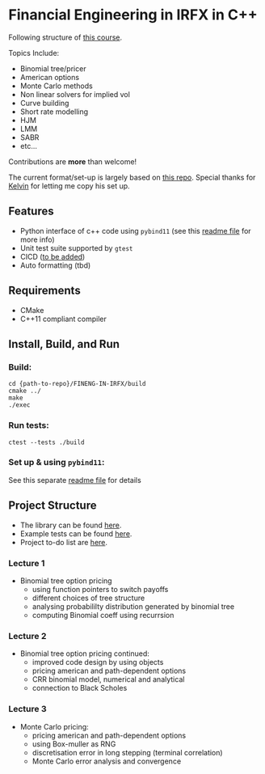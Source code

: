 # Financial Engineering in IRFX in C++

Following structure of [this course](https://www.city.ac.uk/prospective-students/courses/short-courses/financial-engineering-in-interest-rates-and-fx-cplusplus-applications-in-quantitative-finance). <br />

Topics Include:
  - Binomial tree/pricer 
  - American options
  - Monte Carlo methods
  - Non linear solvers for implied vol
  - Curve building
  - Short rate modelling
  - HJM
  - LMM 
  - SABR
  - etc... <br />
  
Contributions are **more** than welcome! <br />

The current format/set-up is largely based on [this repo](https://github.com/KYLChiu/ExoticMonteCarloEngine/tree/master). Special thanks for [Kelvin](https://github.com/KYLChiu) for letting me copy his set up.

## Features
* Python interface of c++ code using ```pybind11``` (see this [readme file](https://github.com/ccjeremylo/FinEng-in-IRFX/blob/main/src/pybind_example/README.md) for more info)
* Unit test suite supported by ```gtest```
* CICD ([to be added](https://github.com/ccjeremylo/FinEng-in-IRFX/issues/15))
* Auto formatting (tbd)

## Requirements
* CMake 
* C++11 compliant compiler

## Install, Build, and Run
### Build:
```
cd {path-to-repo}/FINENG-IN-IRFX/build
cmake ../
make
./exec
```
### Run tests:
```
ctest --tests ./build
```
### Set up & using ```pybind11```:
See this separate [readme file](https://github.com/ccjeremylo/FinEng-in-IRFX/blob/main/src/pybind_example/README.md) for details

## Project Structure
* The library can be found [here](https://github.com/ccjeremylo/FinEng-in-IRFX/tree/main/src).
* Example tests can be found [here](https://github.com/ccjeremylo/FinEng-in-IRFX/tree/main/tests).
* Project to-do list are [here](https://github.com/ccjeremylo/FinEng-in-IRFX/issues).


### Lecture 1
* Binomial tree option pricing
  - using function pointers to switch payoffs
  - different choices of tree structure
  - analysing probabililty distribution generated by binomial tree
  - computing Binomial coeff using recurrsion

### Lecture 2
* Binomial tree option pricing continued:
  - improved code design by using objects
  - pricing american and path-dependent options
  - CRR binomial model, numerical and analytical
  - connection to Black Scholes

### Lecture 3
* Monte Carlo pricing:
  - pricing american and path-dependent options
  - using Box-muller as RNG
  - discretisation error in long stepping (terminal correlation)
  - Monte Carlo error analysis and convergence



